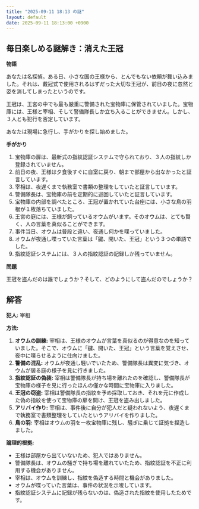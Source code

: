 ```yaml
---
title: "2025-09-11 18:13 の謎"
layout: default
date: 2025-09-11 18:13:00 +0900
---
```

## 毎日楽しめる謎解き：消えた王冠

**物語**

あなたは名探偵。ある日、小さな国の王様から、とんでもない依頼が舞い込みました。それは、戴冠式で使用されるはずだった大切な王冠が、前日の夜に忽然と姿を消してしまったというのです。

王冠は、王宮の中でも最も厳重に警備された宝物庫に保管されていました。宝物庫には、王様と宰相、そして警備隊長しか立ち入ることができません。しかし、３人とも犯行を否定しています。

あなたは現場に急行し、手がかりを探し始めました。

**手がかり**

1.  宝物庫の扉は、最新式の指紋認証システムで守られており、３人の指紋しか登録されていません。
2.  前日の夜、王様は夕食後すぐに自室に戻り、朝まで部屋から出なかったと証言しています。
3.  宰相は、夜遅くまで執務室で書類の整理をしていたと証言しています。
4.  警備隊長は、宝物庫の前を定期的に巡回していたと証言しています。
5.  宝物庫の内部を調べたところ、王冠が置かれていた台座には、小さな鳥の羽根が１枚落ちていました。
6.  王宮の庭には、王様が飼っているオウムがいます。そのオウムは、とても賢く、人の言葉を真似ることができます。
7.  事件当日、オウムは普段と違い、夜通し何かを喋っていました。
8.  オウムが夜通し喋っていた言葉は「鍵、開いた、王冠」という３つの単語でした。
9.  指紋認証システムには、３人の指紋認証の記録しか残っていません。

**問題**

王冠を盗んだのは誰でしょうか？そして、どのようにして盗んだのでしょうか？

## 解答

**犯人:** 宰相

**方法:**

1.  **オウムの訓練:** 宰相は、王様のオウムが言葉を真似るのが得意なのを知っていました。そこで、オウムに「鍵、開いた、王冠」という言葉を覚えさせ、夜中に喋らせるように仕向けました。
2.  **警備の混乱:** オウムが夜通し騒いでいたため、警備隊長は異変に気づき、オウムが居る庭の様子を見に行きました。
3.  **指紋認証の偽装:** 宰相は警備隊長が持ち場を離れたのを確認し、警備隊長が宝物庫の様子を見に行ったほんの僅かな時間に宝物庫に入りました。
4.  **王冠の窃盗:** 宰相は警備隊長の指紋を予め採取しておき、それを元に作成した偽の指紋を使って宝物庫の扉を開け、王冠を盗み出しました。
5.  **アリバイ作り:** 宰相は、事件後に自分が犯人だと疑われないよう、夜遅くまで執務室で書類整理をしていたというアリバイを作りました。
6.  **鳥の羽:** 宰相はオウムの羽を一枚宝物庫に残し、騒ぎに乗じて証拠を捏造しました。

**論理的根拠:**

*   王様は部屋から出ていないため、犯人ではありません。
*   警備隊長は、オウムの騒ぎで持ち場を離れていたため、指紋認証を不正に利用する機会がありません。
*   宰相は、オウムを訓練し、指紋を偽造する時間と機会がありました。
*   オウムが喋っていた言葉は、事件の状況を示唆しています。
*   指紋認証システムに記録が残らないのは、偽造された指紋を使用したためです。
